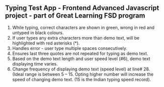 Typing Test App - Frontend Advanced Javascript project - part of Great Learning FSD program
--------------------------------------------------------------------------------------------

1.	While typing, correct characters are shown in green, wrong in red and untyped in black colours.
2.	If user types any extra characters more than demo text, will be highlighted with red asterisks (*).
3.	Handles error - user type multiple spaces consecutively.
4.	Ensures last three quotes are not repeated for typing as demo text.
5.	Based on the demo text length and user speed level (#6), demo text displaying time varies.
6.	Change frequency of displaying demo text (speed level) at line# 28. (Ideal range is between 5 – 15. Opting higher number will increase the speed of changing demo text. (15 is the Indian typing speed record).

